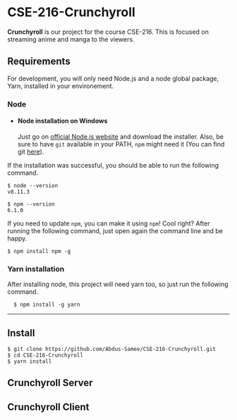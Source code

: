# CSE-216-Crunchyroll
<b>Crunchyroll</b> is our project for the course CSE-216. This is focused on streaming anime and manga to the viewers.


## Requirements

For development, you will only need Node.js and a node global package, Yarn, installed in your environement.

### Node
- #### Node installation on Windows

  Just go on [official Node.js website](https://nodejs.org/) and download the installer.
Also, be sure to have `git` available in your PATH, `npm` might need it (You can find git [here](https://git-scm.com/)).

If the installation was successful, you should be able to run the following command.

    $ node --version
    v8.11.3

    $ npm --version
    6.1.0

If you need to update `npm`, you can make it using `npm`! Cool right? After running the following command, just open again the command line and be happy.

    $ npm install npm -g

###
### Yarn installation
  After installing node, this project will need yarn too, so just run the following command.

      $ npm install -g yarn

---
## Install

    $ git clone https://github.com/Abdus-Samee/CSE-216-Crunchyroll.git
    $ cd CSE-216-Crunchyroll
    $ yarn install
## Crunchyroll Server


## Crunchyroll Client
